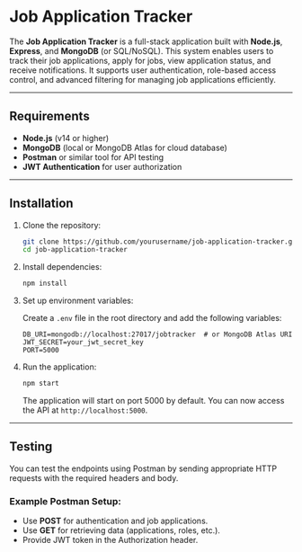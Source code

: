 # Job Application Tracker

The **Job Application Tracker** is a full-stack application built with **Node.js**, **Express**, and **MongoDB** (or SQL/NoSQL). This system enables users to track their job applications, apply for jobs, view application status, and receive notifications. It supports user authentication, role-based access control, and advanced filtering for managing job applications efficiently.

---

## Requirements

- **Node.js** (v14 or higher)
- **MongoDB** (local or MongoDB Atlas for cloud database)
- **Postman** or similar tool for API testing
- **JWT Authentication** for user authorization

---

## Installation

1. Clone the repository:

   ```bash
   git clone https://github.com/yourusername/job-application-tracker.git
   cd job-application-tracker
   ```

2. Install dependencies:

   ```bash
   npm install
   ```
3. Set up environment variables:

   Create a `.env` file in the root directory and add the following variables:

   ```env
   DB_URI=mongodb://localhost:27017/jobtracker  # or MongoDB Atlas URI
   JWT_SECRET=your_jwt_secret_key
   PORT=5000
   ```

4. Run the application:

   ```bash
   npm start
   ```

   The application will start on port 5000 by default. You can now access the API at `http://localhost:5000`.

---

## Testing

You can test the endpoints using Postman by sending appropriate HTTP requests with the required headers and body.

### Example Postman Setup:

- Use **POST** for authentication and job applications.
- Use **GET** for retrieving data (applications, roles, etc.).
- Provide JWT token in the Authorization header.

